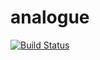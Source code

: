 # analogue

[![Build Status](https://travis-ci.org/gavinsimpson/analogue.svg?branch=master)](https://travis-ci.org/gavinsimpson/analogue)

